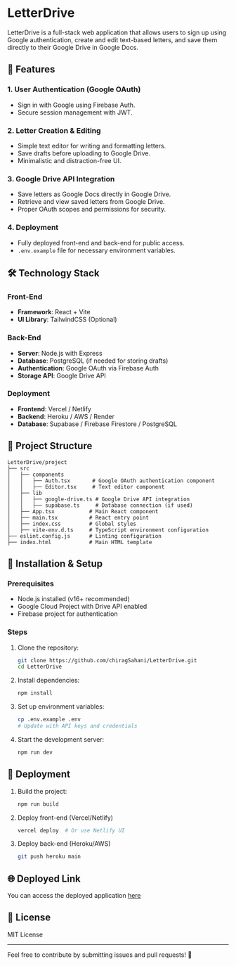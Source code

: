 
# LetterDrive

LetterDrive is a full-stack web application that allows users to sign up using Google authentication, create and edit text-based letters, and save them directly to their Google Drive in Google Docs.

## 🚀 Features

### 1. User Authentication (Google OAuth)
- Sign in with Google using Firebase Auth.
- Secure session management with JWT.

### 2. Letter Creation & Editing
- Simple text editor for writing and formatting letters.
- Save drafts before uploading to Google Drive.
- Minimalistic and distraction-free UI.

### 3. Google Drive API Integration
- Save letters as Google Docs directly in Google Drive.
- Retrieve and view saved letters from Google Drive.
- Proper OAuth scopes and permissions for security.

### 4. Deployment
- Fully deployed front-end and back-end for public access.
- `.env.example` file for necessary environment variables.

## 🛠️ Technology Stack

### Front-End
- **Framework**: React + Vite
- **UI Library**: TailwindCSS (Optional)

### Back-End
- **Server**: Node.js with Express
- **Database**: PostgreSQL (if needed for storing drafts)
- **Authentication**: Google OAuth via Firebase Auth
- **Storage API**: Google Drive API

### Deployment
- **Frontend**: Vercel / Netlify
- **Backend**: Heroku / AWS / Render
- **Database**: Supabase / Firebase Firestore / PostgreSQL

## 📂 Project Structure
```
LetterDrive/project
├── src
│   ├── components
│   │   ├── Auth.tsx       # Google OAuth authentication component
│   │   ├── Editor.tsx     # Text editor component
│   ├── lib
│   │   ├── google-drive.ts # Google Drive API integration
│   │   ├── supabase.ts     # Database connection (if used)
│   ├── App.tsx           # Main React component
│   ├── main.tsx          # React entry point
│   ├── index.css         # Global styles
│   ├── vite-env.d.ts     # TypeScript environment configuration
├── eslint.config.js      # Linting configuration
├── index.html            # Main HTML template
```

## 📜 Installation & Setup

### Prerequisites
- Node.js installed (v16+ recommended)
- Google Cloud Project with Drive API enabled
- Firebase project for authentication

### Steps

1. Clone the repository:
    ```sh
    git clone https://github.com/chiragSahani/LetterDrive.git
    cd LetterDrive
    ```

2. Install dependencies:
    ```sh
    npm install
    ```

3. Set up environment variables:
    ```sh
    cp .env.example .env
    # Update with API keys and credentials
    ```

4. Start the development server:
    ```sh
    npm run dev
    ```

## 🚀 Deployment

1. Build the project:
    ```sh
    npm run build
    ```

2. Deploy front-end (Vercel/Netlify)
    ```sh
    vercel deploy  # Or use Netlify UI
    ```

3. Deploy back-end (Heroku/AWS)
    ```sh
    git push heroku main
    ```

## 🌐 Deployed Link

You can access the deployed application [here](https://chirageditor.netlify.app/)

## 📜 License
MIT License

---

Feel free to contribute by submitting issues and pull requests! 🚀


